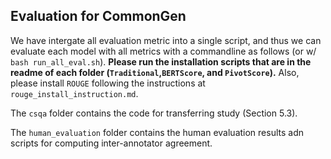 ## Evaluation for CommonGen

We have intergate all evaluation metric into a single script, and thus we can evaluate each model with all metrics with a commandline as follows (or w/ `bash run_all_eval.sh`). **Please run the installation scripts that are in the readme of each folder (`Traditional`,`BERTScore`, and `PivotScore`).**  Also, please install `ROUGE` following the instructions at `rouge_install_instruction.md`.
 
The `csqa` folder contains the code for transferring study (Section 5.3).


The `human_evaluation` folder contains the human evaluation results adn scripts for computing inter-annotator agreement.